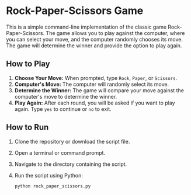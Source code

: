 # Rock-Paper-Scissors Game

This is a simple command-line implementation of the classic game Rock-Paper-Scissors. The game allows you to play against the computer, where you can select your move, and the computer randomly chooses its move. The game will determine the winner and provide the option to play again.

## How to Play
1. **Choose Your Move:** When prompted, type `Rock`, `Paper`, or `Scissors`.
2. **Computer's Move:** The computer will randomly select its move.
3. **Determine the Winner:** The game will compare your move against the computer's move to determine the winner.
4. **Play Again:** After each round, you will be asked if you want to play again. Type `yes` to continue or `no` to exit.

## How to Run
1. Clone the repository or download the script file.
2. Open a terminal or command prompt.
3. Navigate to the directory containing the script.
4. Run the script using Python:

   ```bash
   python rock_paper_scissors.py
